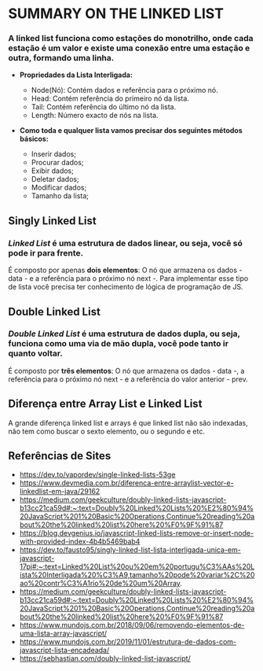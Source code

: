# SUMMARY ON THE LINKED LIST #
### A linked list funciona como estações do monotrilho, onde cada estação é um valor e existe uma conexão entre uma estação e outra, formando uma linha. ###

- **Propriedades da Lista Interligada:**
   - Node(Nó): Contém dados e referência para o próximo nó.
   - Head: Contém referência do primeiro nó da lista.
   - Tail: Contém referência do último nó da lista.
   - Length: Número exacto de nós na lista.

- **Como toda e qualquer lista vamos precisar dos seguintes métodos básicos:**
   - Inserir dados;
   - Procurar dados;
   - Exibir dados;
   - Deletar dados;
   - Modificar dados;
   - Tamanho da lista;
 
## Singly Linked List ##
### _Linked List_ é uma estrutura de dados linear, ou seja, você só pode ir para frente. ###  

É composto por apenas **dois elementos**: O nó que armazena os dados - data - e a referência para o próximo nó next -. Para implementar esse tipo de lista você precisa ter conhecimento de lógica de programação de JS.

## Double Linked List ##
### _Double Linked List_ é uma estrutura de dados dupla, ou seja, funciona como uma via de mão dupla, você pode tanto ir quanto voltar. ###

É composto por **três elementos**: O nó que armazena os dados - data -, a referência para o próximo nó next - e a referência do valor anterior - prev.

## Diferença entre Array List e Linked List ##
A grande diferença linked list e arrays é que linked list não são indexadas, não tem como buscar o sexto elemento, ou o segundo e etc.

## Referências de Sites ##
- https://dev.to/vapordev/single-linked-lists-53ge
- https://www.devmedia.com.br/diferenca-entre-arraylist-vector-e-linkedlist-em-java/29162
- https://medium.com/geekculture/doubly-linked-lists-javascript-b13cc21ca59d#:~:text=Doubly%20Linked%20Lists%20%E2%80%94%20JavaScript%201%20Basic%20Operations,Continue%20reading%20about%20the%20linked%20list%20here%20%F0%9F%91%87
- https://blog.devgenius.io/javascript-linked-lists-remove-or-insert-node-with-provided-index-4b4b5469bab4
- https://dev.to/fausto95/singly-linked-list-lista-interligada-unica-em-javascript-17pj#:~:text=Linked%20List%20ou%20em%20portugu%C3%AAs%20Lista%20Interligada%20%C3%A9,tamanho%20pode%20variar%2C%20ao%20contr%C3%A1rio%20de%20um%20Array.
- https://medium.com/geekculture/doubly-linked-lists-javascript-b13cc21ca59d#:~:text=Doubly%20Linked%20Lists%20%E2%80%94%20JavaScript%201%20Basic%20Operations,Continue%20reading%20about%20the%20linked%20list%20here%20%F0%9F%91%87
- https://www.mundojs.com.br/2018/09/06/removendo-elementos-de-uma-lista-array-javascript/
- https://www.mundojs.com.br/2019/11/01/estrutura-de-dados-com-javascript-lista-encadeada/
- https://sebhastian.com/doubly-linked-list-javascript/

